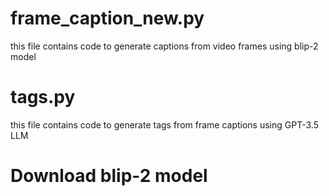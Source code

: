 # frame_caption_new.py
this file contains code to generate captions from video frames using blip-2 model
# tags.py
this file contains code to generate tags from frame captions using GPT-3.5 LLM
# Download blip-2 model

